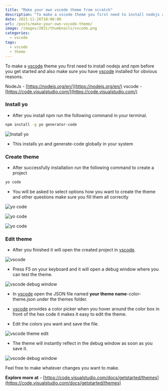 ```yaml
---
title: "Make your own vscode theme from scratch"
description: "To make a vscode theme you first need to install nodejs and npm before you get started. and also make sure you have vscode installed"
date: 2021-11-26T10:00:00
url: /posts/make-your-own-vscode-theme/
image: /images/2021/thumbnails/vscode.png
categories:
  - vscode
tags:
  - vscode
  - theme
---
```


To make a [vscode](https://code.visualstudio.com) theme you first need to install nodejs and npm before you get started and also make sure you have [vscode](https://code.visualstudio.com) installed for obvious reasons.

NodeJs - [https://nodejs.org/en/](https://nodejs.org/en/)
vscode - [https://code.visualstudio.com/](https://code.visualstudio.com/)

### Install yo

- After you install npm run the following command in your terminal.

```sh
npm install -g yo generator-code
```

![Install yo](/images/2021/posts/make-your-own-vscode-theme/install-yo.png)

- This installs yo and generate-code globally in your system

### Create theme

- After successfully installation run the following command to create a project

```sh
yo code
```

- You will be asked to select options how you want to create the theme and other questions make sure you fill them all correctly

![yo code](/images/2021/posts/make-your-own-vscode-theme/yo-code-color-theme.png)

![yo code](/images/2021/posts/make-your-own-vscode-theme/yo-code-theme-create-type.png)

![yo code](/images/2021/posts/make-your-own-vscode-theme/yo-code-finish.png)

### Edit theme

- After you finished it will open the created project in [vscode](https://code.visualstudio.com).

![vscode](/images/2021/posts/make-your-own-vscode-theme/theme-folder.png)

- Press F5 on your keyboard and it will open a debug window where you can test the theme.

![vscode debug window](/images/2021/posts/make-your-own-vscode-theme/debug-window-no-theme.png)

- In [vscode](https://code.visualstudio.com) open the JSON file named **your theme name**-color-theme.json under the themes folder.

- [vscode](https://code.visualstudio.com) provides a color picker when you hover around the color box in front of the hex code it makes it easy to edit the theme.

- Edit the colors you want and save the file.

![vscode theme edit](/images/2021/posts/make-your-own-vscode-theme/theme-code.png)

- The theme will instantly reflect in the debug window as soon as you save it.

![vscode debug window](/images/2021/posts/make-your-own-vscode-theme/debug-window-theme.png)

Feel free to make whatever changes you want to make.

**Explore more at** - [https://code.visualstudio.com/docs/getstarted/themes](https://code.visualstudio.com/docs/getstarted/themes)
